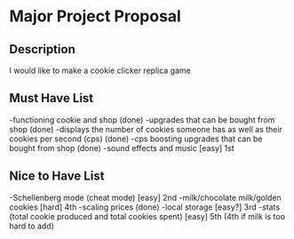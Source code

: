 # Major Project Proposal

## Description

I would like to make a cookie clicker replica game

## Must Have List

-functioning cookie and shop (done)
-upgrades that can be bought from shop (done)
-displays the number of cookies someone has as well as their cookies per second (cps) (done)
-cps boosting upgrades that can be bought from shop (done)
-sound effects and music [easy] 1st

## Nice to Have List

-Schellenberg mode (cheat mode) [easy] 2nd
-milk/chocolate milk/golden cookies [hard] 4th
-scaling prices (done)
-local storage [easy?] 3rd
-stats (total cookie produced and total cookies spent) [easy] 5th (4th if milk is too hard to add)